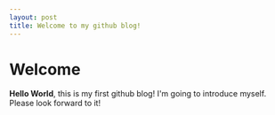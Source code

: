 ```yaml
---
layout: post
title: Welcome to my github blog!
---
```


# Welcome

**Hello World**, this is my first github blog!
I'm going to introduce myself.
Please look forward to it!
